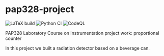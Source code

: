# pap328-project
![LaTeX build](https://github.com/AgenttiX/pap328-project/workflows/LaTeX%20build/badge.svg)
![Python CI](https://github.com/AgenttiX/pap328-project/workflows/Python%20CI/badge.svg)
![CodeQL](https://github.com/AgenttiX/pap328-project/workflows/CodeQL/badge.svg)

PAP328 Laboratory Course on Instrumentation project work: proportional counter

In this project we built a radiation detector based on a beverage can.
